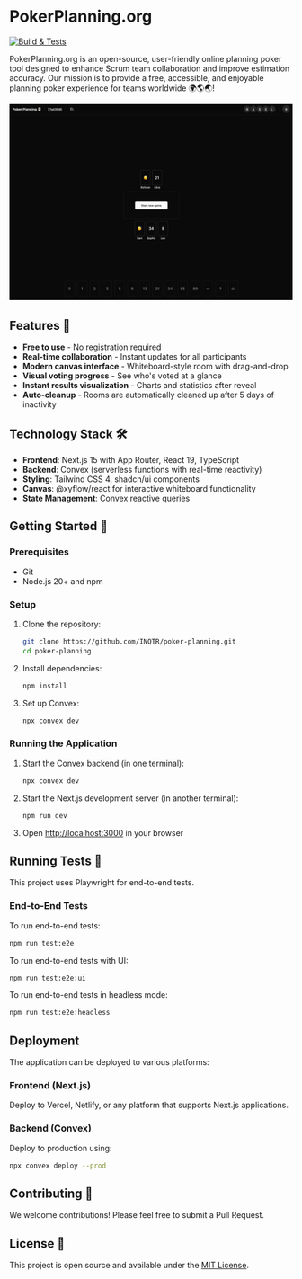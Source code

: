 # PokerPlanning.org

[![Build & Tests](https://github.com/INQTR/poker-planning/actions/workflows/ci.yml/badge.svg)](https://github.com/INQTR/poker-planning/actions/workflows/ci.yml)

PokerPlanning.org is an open-source, user-friendly online planning poker tool designed to enhance Scrum team collaboration and improve estimation accuracy. Our mission is to provide a free, accessible, and enjoyable planning poker experience for teams worldwide 🌍🌎🌏!

![PokerPlanning.org Room demo](public/poker-planning-screenshot.png "Room Screen")

## Features 🚀

- **Free to use** - No registration required
- **Real-time collaboration** - Instant updates for all participants
- **Modern canvas interface** - Whiteboard-style room with drag-and-drop
- **Visual voting progress** - See who's voted at a glance
- **Instant results visualization** - Charts and statistics after reveal
- **Auto-cleanup** - Rooms are automatically cleaned up after 5 days of inactivity

## Technology Stack 🛠️

- **Frontend**: Next.js 15 with App Router, React 19, TypeScript
- **Backend**: Convex (serverless functions with real-time reactivity)
- **Styling**: Tailwind CSS 4, shadcn/ui components
- **Canvas**: @xyflow/react for interactive whiteboard functionality
- **State Management**: Convex reactive queries

## Getting Started 🏁

### Prerequisites

- Git
- Node.js 20+ and npm

### Setup

1. Clone the repository:

   ```sh
   git clone https://github.com/INQTR/poker-planning.git
   cd poker-planning
   ```

2. Install dependencies:

   ```sh
   npm install
   ```

3. Set up Convex:

   ```sh
   npx convex dev
   ```

### Running the Application

1. Start the Convex backend (in one terminal):

   ```sh
   npx convex dev
   ```

2. Start the Next.js development server (in another terminal):

   ```sh
   npm run dev
   ```

3. Open [http://localhost:3000](http://localhost:3000) in your browser

## Running Tests 🧪

This project uses Playwright for end-to-end tests.

### End-to-End Tests

To run end-to-end tests:

```sh
npm run test:e2e
```

To run end-to-end tests with UI:

```sh
npm run test:e2e:ui
```

To run end-to-end tests in headless mode:

```sh
npm run test:e2e:headless
```

## Deployment

The application can be deployed to various platforms:

### Frontend (Next.js)

Deploy to Vercel, Netlify, or any platform that supports Next.js applications.

### Backend (Convex)

Deploy to production using:

```sh
npx convex deploy --prod
```

## Contributing 🤝

We welcome contributions! Please feel free to submit a Pull Request.

## License 📜

This project is open source and available under the [MIT License](LICENSE).
